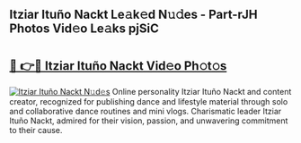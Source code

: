 ## Itziar Ituño Nackt Le𝚊k𝚎d N𝚞𝚍es - Part-rJH Photos Vid𝚎o Le𝚊ks pjSiC

# <h2><a href="http://fbax0pl.evod.top/?m=Itziar+Itu%c3%b1o+Nackt">🔗 👉🔴 Itziar Ituño Nackt Vid𝚎o Ph𝚘t𝚘s</a></h2>

[![Itziar Ituño Nackt N𝚞d𝚎s](https://i.imgur.com/8V9OHl7.gif)](http://fbax0pl.evod.top/?m=Itziar+Itu%c3%b1o+Nackt)
Online personality Itziar Ituño Nackt and content creator, recognized for publishing dance and lifestyle material through solo and collaborative dance routines and mini vlogs. Charismatic leader Itziar Ituño Nackt, admired for their vision, passion, and unwavering commitment to their cause. 
